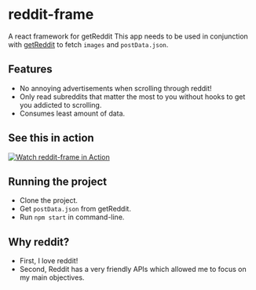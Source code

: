 # reddit-frame
A react framework for getReddit
This app needs to be used in conjunction with [getReddit](https://github.com/rahulanand16nov/getReddit/) to fetch `images` and `postData.json`. 

## Features
* No annoying advertisements when scrolling through reddit!
* Only read subreddits that matter the most to you without hooks
to get you addicted to scrolling.
* Consumes least amount of data.

## See this in action
[![Watch reddit-frame in Action](https://i.imgur.com/v3v0CrX.png)](https://drive.google.com/file/d/1I66rlp0CQyCDj02NU9pz3tuCgQPGSgnc/view)

## Running the project
* Clone the project.
* Get `postData.json` from getReddit.
* Run `npm start` in command-line.

## Why reddit?
* First, I love reddit!
* Second, Reddit has a very friendly APIs which allowed me to focus on my main objectives.